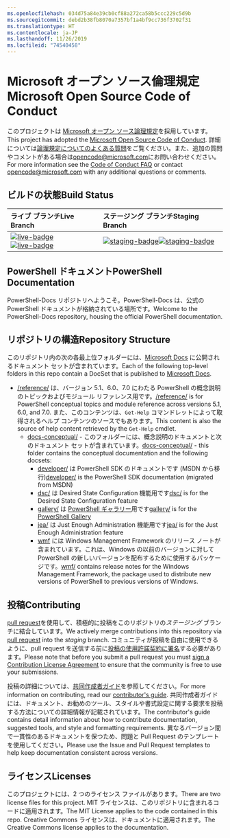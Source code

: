 ```yaml
---
ms.openlocfilehash: 034d75a84e39cb0cf88a272ca58b5ccc229c5d9b
ms.sourcegitcommit: debd2b38fb8070a7357bf1a4bf9cc736f3702f31
ms.translationtype: HT
ms.contentlocale: ja-JP
ms.lasthandoff: 11/26/2019
ms.locfileid: "74540458"
---
```

# <a name="microsoft-open-source-code-of-conduct"></a><span data-ttu-id="967ea-101">Microsoft オープン ソース倫理規定</span><span class="sxs-lookup"><span data-stu-id="967ea-101">Microsoft Open Source Code of Conduct</span></span>

<span data-ttu-id="967ea-102">このプロジェクトは [Microsoft オープン ソース論理規定](https://opensource.microsoft.com/codeofconduct/)を採用しています。</span><span class="sxs-lookup"><span data-stu-id="967ea-102">This project has adopted the [Microsoft Open Source Code of Conduct](https://opensource.microsoft.com/codeofconduct/).</span></span> <span data-ttu-id="967ea-103">詳細については[論理規定についてのよくある質問](https://opensource.microsoft.com/codeofconduct/faq/)をご覧ください。また、追加の質問やコメントがある場合は[opencode@microsoft.com](mailto:opencode@microsoft.com)にお問い合わせください。</span><span class="sxs-lookup"><span data-stu-id="967ea-103">For more information see the [Code of Conduct FAQ](https://opensource.microsoft.com/codeofconduct/faq/) or contact [opencode@microsoft.com](mailto:opencode@microsoft.com) with any additional questions or comments.</span></span>

[live-badge]: https://powershell.visualstudio.com/PowerShell-Docs/_apis/build/status/PowerShell-Docs-CI?branchName=live
[staging-badge]: https://powershell.visualstudio.com/PowerShell-Docs/_apis/build/status/PowerShell-Docs-CI?branchName=staging

## <a name="build-status"></a><span data-ttu-id="967ea-106">ビルドの状態</span><span class="sxs-lookup"><span data-stu-id="967ea-106">Build Status</span></span>

| <span data-ttu-id="967ea-107">ライブ ブランチ</span><span class="sxs-lookup"><span data-stu-id="967ea-107">Live Branch</span></span> | <span data-ttu-id="967ea-108">ステージング ブランチ</span><span class="sxs-lookup"><span data-stu-id="967ea-108">Staging Branch</span></span> |
|:------------|:---------------|
| <span data-ttu-id="967ea-109">[![live-badge][]][live-badge]</span><span class="sxs-lookup"><span data-stu-id="967ea-109">[![live-badge][]][live-badge]</span></span> | <span data-ttu-id="967ea-110">[![staging-badge][]][staging-badge]</span><span class="sxs-lookup"><span data-stu-id="967ea-110">[![staging-badge][]][staging-badge]</span></span>

## <a name="powershell-documentation"></a><span data-ttu-id="967ea-111">PowerShell ドキュメント</span><span class="sxs-lookup"><span data-stu-id="967ea-111">PowerShell Documentation</span></span>

<span data-ttu-id="967ea-112">PowerShell-Docs リポジトリへようこそ。PowerShell-Docs は、公式の PowerShell ドキュメントが格納されている場所です。</span><span class="sxs-lookup"><span data-stu-id="967ea-112">Welcome to the PowerShell-Docs repository, housing the official PowerShell documentation.</span></span>

## <a name="repository-structure"></a><span data-ttu-id="967ea-113">リポジトリの構造</span><span class="sxs-lookup"><span data-stu-id="967ea-113">Repository Structure</span></span>

<span data-ttu-id="967ea-114">このリポジトリ内の次の各最上位フォルダーには、[Microsoft Docs](https://docs.microsoft.com/powershell) に公開されるドキュメント セットが含まれています。</span><span class="sxs-lookup"><span data-stu-id="967ea-114">Each of the following top-level folders in this repo contain a DocSet that is published to [Microsoft Docs](https://docs.microsoft.com/powershell).</span></span>

- <span data-ttu-id="967ea-115">[/reference/](https://docs.microsoft.com/powershell/scripting/) は、バージョン 5.1、6.0、7.0 にわたる PowerShell の概念説明のトピックおよびモジュール リファレンス用です。</span><span class="sxs-lookup"><span data-stu-id="967ea-115">[/reference/](https://docs.microsoft.com/powershell/scripting/) is for PowerShell conceptual topics and module reference across versions 5.1, 6.0, and 7.0.</span></span> <span data-ttu-id="967ea-116">また、このコンテンツは、`Get-Help` コマンドレットによって取得されるヘルプ コンテンツのソースでもあります。</span><span class="sxs-lookup"><span data-stu-id="967ea-116">This content is also the source of help content retrieved by the `Get-Help` cmdlet.</span></span>
  - <span data-ttu-id="967ea-117">[docs-conceptual/](https://docs.microsoft.com/powershell) - このフォルダーには、概念説明のドキュメントと次のドキュメント セットが含まれています。</span><span class="sxs-lookup"><span data-stu-id="967ea-117">[docs-conceptual/](https://docs.microsoft.com/powershell) - this folder contains the conceptual documentation and the following docsets:</span></span>
    - <span data-ttu-id="967ea-118">[developer/](https://docs.microsoft.com/powershell/scripting/developer/) は PowerShell SDK のドキュメントです (MSDN から移行)</span><span class="sxs-lookup"><span data-stu-id="967ea-118">[developer/](https://docs.microsoft.com/powershell/scripting/developer/) is the PowerShell SDK documentation (migrated from MSDN)</span></span>
    - <span data-ttu-id="967ea-119">[dsc/](https://docs.microsoft.com/powershell/scripting/dsc/) は Desired State Configuration 機能用です</span><span class="sxs-lookup"><span data-stu-id="967ea-119">[dsc/](https://docs.microsoft.com/powershell/scripting/dsc/) is for the Desired State Configuration feature</span></span>
    - <span data-ttu-id="967ea-120">[gallery/](https://docs.microsoft.com/powershell/scripting/gallery) は [PowerShell ギャラリー](https://www.powershellgallery.com/)用です</span><span class="sxs-lookup"><span data-stu-id="967ea-120">[gallery/](https://docs.microsoft.com/powershell/scripting/gallery) is for the [PowerShell Gallery](https://www.powershellgallery.com/)</span></span>
    - <span data-ttu-id="967ea-121">[jea/](https://docs.microsoft.com/powershell/scripting/jea/) は Just Enough Administration 機能用です</span><span class="sxs-lookup"><span data-stu-id="967ea-121">[jea/](https://docs.microsoft.com/powershell/scripting/jea/) is for the Just Enough Administration feature</span></span>
    - <span data-ttu-id="967ea-122">[wmf](https://docs.microsoft.com/powershell/scripting/wmf/overview) には Windows Management Framework のリリース ノートが含まれています。これは、Windows の以前のバージョンに対して PowerShell の新しいバージョンを配布するために使用するパッケージです。</span><span class="sxs-lookup"><span data-stu-id="967ea-122">[wmf/](https://docs.microsoft.com/powershell/scripting/wmf/overview) contains release notes for the Windows Management Framework, the package used to distribute new versions of PowerShell to previous versions of Windows.</span></span>

## <a name="contributing"></a><span data-ttu-id="967ea-123">投稿</span><span class="sxs-lookup"><span data-stu-id="967ea-123">Contributing</span></span>

<span data-ttu-id="967ea-124">[pull request](https://help.github.com/articles/using-pull-requests/)を使用して、積極的に投稿をこのリポジトリの*ステージング* ブランチに結合しています。</span><span class="sxs-lookup"><span data-stu-id="967ea-124">We actively merge contributions into this repository via [pull request](https://help.github.com/articles/using-pull-requests/) into the *staging* branch.</span></span>
<span data-ttu-id="967ea-125">コミュニティが投稿を自由に使用できるように、pull request を送信する前に[投稿の使用許諾契約に署名](https://cla.microsoft.com/)する必要があります。</span><span class="sxs-lookup"><span data-stu-id="967ea-125">Please note that before you submit a pull request you must [sign a Contribution License Agreement](https://cla.microsoft.com/) to ensure that the community is free to use your submissions.</span></span>

<span data-ttu-id="967ea-126">投稿の詳細については、[共同作成者ガイド](https://docs.microsoft.com/contribute/powershell/powershell-contribute)を参照してください。</span><span class="sxs-lookup"><span data-stu-id="967ea-126">For more information on contributing, read our [contributor's guide](https://docs.microsoft.com/contribute/powershell/powershell-contribute).</span></span> <span data-ttu-id="967ea-127">共同作成者ガイドには、ドキュメント、お勧めのツール、スタイルや書式設定に関する要求を投稿する方法についての詳細情報が記載されています。</span><span class="sxs-lookup"><span data-stu-id="967ea-127">The contributor's guide contains detail information about how to contribute documentation, suggested tools, and style and formatting requirements.</span></span> <span data-ttu-id="967ea-128">異なるバージョン間で一貫性のあるドキュメントを保つため、問題と Pull Request のテンプレートを使用してください。</span><span class="sxs-lookup"><span data-stu-id="967ea-128">Please use the Issue and Pull Request templates to help keep documentation consistent across versions.</span></span>

## <a name="licenses"></a><span data-ttu-id="967ea-129">ライセンス</span><span class="sxs-lookup"><span data-stu-id="967ea-129">Licenses</span></span>

<span data-ttu-id="967ea-130">このプロジェクトには、2 つのライセンス ファイルがあります。</span><span class="sxs-lookup"><span data-stu-id="967ea-130">There are two license files for this project.</span></span> <span data-ttu-id="967ea-131">MIT ライセンスは、このリポジトリに含まれるコードに適用されます。</span><span class="sxs-lookup"><span data-stu-id="967ea-131">The MIT License applies to the code contained in this repo.</span></span> <span data-ttu-id="967ea-132">Creative Commons ライセンスは、ドキュメントに適用されます。</span><span class="sxs-lookup"><span data-stu-id="967ea-132">The Creative Commons license applies to the documentation.</span></span>